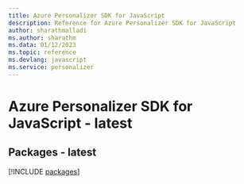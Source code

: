 ```yaml
---
title: Azure Personalizer SDK for JavaScript
description: Reference for Azure Personalizer SDK for JavaScript
author: sharathmalladi
ms.author: sharathm
ms.data: 01/12/2023
ms.topic: reference
ms.devlang: javascript
ms.service: personalizer
---
```

# Azure Personalizer SDK for JavaScript - latest
## Packages - latest
[!INCLUDE [packages](personalizer-index.md)]